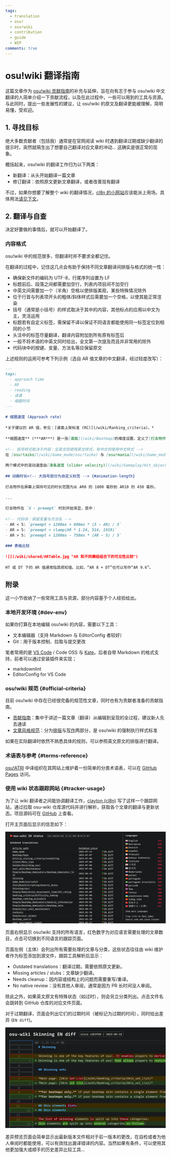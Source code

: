 ```yaml
---
tags:
  - translation
  - osu!
  - osu!wiki
  - contribution
  - guide
  - WIP
comments: true
---
```


# osu!wiki 翻译指南

这篇文章作为 [osu!wiki 贡献指南](https://osu.ppy.sh/wiki/zh/osu%21_wiki/Contribution_guide)的补充与延伸，旨在向有志于参与 osu!wiki 中文翻译的人简单介绍一下贡献流程，以及在此过程中，一些可以用到的工具与资源。与此同时，提出一些发展性的建议，让 osu!wiki 的原文及翻译更能被理解，简明易懂，受欢迎。

## 1. 寻找目标

绝大多数贡献者（包括我）通常是在官网阅读 wiki 时遇到翻译过期或缺少翻译的提示时，突然就萌生出了想要自己翻译对应文章的冲动... 这确实是很正常的现象。

概括起来，osu!wiki 的翻译工作归为以下两类：

- 新翻译：从头开始翻译一篇文章
- 修订翻译：依照原文更新文章翻译，或者改善现有翻译

不过，如果你想要了解整个 wiki 的翻译情况，[cl8n 的小网站](https://osu.wiki/status/zh "osu!wiki 状态跟踪（简体中文翻译）")应该能派上用场。具体用法[请见下文](#tracker-usage)。

## 2. 翻译与自查

决定好要做的事情后，就可以开始翻译了。

### 内容格式

osu!wiki 中的规范很多，但翻译时并不要求全都记住。

在翻译的过程中，记住这几点会有助于保持不同文章翻译间排版与格式的统一性：

- 确保新文件的编码为 UTF-8，行尾序列设置为 LF
- 标题前后、段落之间都需要加空行，列表内项目间不加空行
- 中英文间需要加一个（半角）空格以使排版美观，某些特殊情况除外
- 位于行首与列表项开头的粗体/斜体样式后需要加一个空格，以使其能正常渲染
- 括号（通常是小括号）的样式取决于其中的内容，其他标点的应用以中文为主，灵活运用
- 标题若有自定义标签，需保留不译以保证不同语言都能使用同一标签定位到相同的小节
- 头注中的标签尽量翻译，翻译内容附加到所有原有标签后
- 一般不将术语的中英文同时给出，全文第一次提及而且并非常用的除外
- 代码块中的按键、变量、方法名等应保留原文

上述规则的运用可参考下列示例（选自 AR 值文章的中文翻译，经过轻度改写）：

```md
---
tags:
  - approach time
  - AR
  - reading
  - 读谱
  - 缩圈时间
---

# 缩圈速度 (Approach rate)

*关于建议的 AR 值，参见：[谱面上架标准 (RC)](/wiki/Ranking_criteria)。*

**缩圈速度** (***AR***) 是一张[谱面](/wiki/Beatmap)的难度设置，定义了[打击物件](/wiki/Gameplay/Hit_object)相对于应被打击或收集时开始渐显的时间。

<!-- 括号样式取决于内容：全英文则使用英文样式，有中文则使用中文样式 -->
在 [osu!taiko](/wiki/Game_mode/osu!taiko) 与 [osu!mania](/wiki/Game_mode/osu!mania) 模式中，AR 值设置不起作用。

两个模式中的滚动速度由[滑条速度 (slider velocity)](/wiki/Gameplay/Hit_object/Slider/Slider_velocity)决定，其依赖于 [BPM](/wiki/Music_theory/Tempo) 与滑条速度乘数。

## 动画时长<!-- 大括号部分为自定义标签 --> {#animation-length}

打击物件在屏幕上保持可见的时长范围为从 AR0 的 1800 毫秒到 AR10 的 450 毫秒。

...

打击物件在 `X - preempt` 时刻开始渐显，其中：

<!-- 代码块：保留变量与方法名 -->
- AR < 5: `preempt = 1200ms + 600ms * (5 - AR) / 5`
- AR = 5: `preempt = clamp(AR * 1.14, 514, 1919)`
- AR > 5: `preempt = 1200ms - 750ms * (AR - 5) / 5`

### 表格比较

![](/wiki/shared/ARTable.jpg "AR 和不同模组组合下的可见性比较")

HT 或 DT 下的 AR 值通常指其感知值。比如，“AR 8 + DT”也可以写作“AR 9.6”。
```

## 附录

这一小节收纳了一些常用工具与资源，部分内容基于个人经验给出。

### 本地开发环境 {#dev-env}

如果你打算在本地编辑 osu!wiki 的内容，需要以下工具：

- 文本编辑器（支持 Markdown 与 EditorConfig 者较好）
- Git：用于版本控制、拉取与提交更改

笔者常用的是 [VS Code](https://code.visualstudio.com) / Code OSS 与 [Kate](https://apps.kde.org/zh-cn/kate)。后者自带 Markdown 的格式支持，前者可以通过安装插件来实现；

- markdownlint
- EditorConfig for VS Code

### osu!wiki 规范 {#official-criteria}

目前 osu!wiki 中存在已经很完备的规范性文章，同时也有为贡献者准备的贡献指南。

- [贡献指南](https://osu.ppy.sh/wiki/zh/osu!_wiki/Contribution_guide)：集中于讲述一篇文章（翻译）从编辑到呈现的全过程，建议新人先去通读
- [文章风格规范](https://osu.ppy.sh/wiki/zh/Article_styling_criteria)：分为[排版](https://osu.ppy.sh/wiki/zh/Article_styling_criteria/Formatting)与[写作](https://osu.ppy.sh/wiki/zh/Article_styling_criteria/Writing)两部分，是 osu!wiki 的强制执行样式标准

如果在实际翻译时依然不熟悉具体的规则，可以参照英文原文的排版进行翻译。

### 术语表与参考 {#terms-reference}

[osu!ATRI](https://github.com/osu-atri) 中译组织在其网站上维护着一份简单的分类术语表，可以在 [GitHub Pages](https://osu-atri.github.io/osu-dictionary) 访问。

### 使用 wiki 状态跟踪网站 {#tracker-usage}

为了让 wiki 翻译者之间能协调翻译工作，[clayton (cl8n)](https://github.com/cl8n) 写了这样一个跟踪网站，通过拉取 osu-wiki 仓库源代码并进行解析，获取各个文章的翻译与更新状态。项目源码可在 [GitHub](https://github.com/cl8n/osu-wiki-status) 上查看。

打开主页面后显示的信息如下：

![跟踪网站主页面](img/tracker-main.png "跟踪网站主页面")

页面右侧显示 osu!wiki 支持的所有语言，红色数字为对应语言需要处理的文章数目，点击可切换到不同语言的跟踪页面。

页面左侧（主体）会列出所有需要处理的文章与分类，这些状态往往由 wiki 维护者作为标签添加到源文件，跟踪工具解析后显示：

- Outdated translations：翻译过期，需要依照原文更新。
- Missing articles / stubs：文章缺少翻译。
- Needs cleanup：因内容或结构上的问题而需要重写/重译。
- No native review：没有其他人审阅，通常是因为 PR 长时间没人审阅。

除此之外，如果英文原文有特殊状态（如过时），则会另立分类列出。点击文件名会跳转到 GitHub 仓库的对应文件页面。

对于过期翻译，页面会列出它们的过期时间（被标记为过期的时间），同时给出差异 (`EN diff`)。

![文件差异预览](img/tracker-diff-view.png "文件差异预览")

差异预览页面会简单显示出最新版本文件相对于前一版本的更改，在自检或者为他人审阅时都能使用，可以有效找出漏译错译的内容。当然如果有条件，可以使用其他更加强大或顺手的历史差异比较工具...
